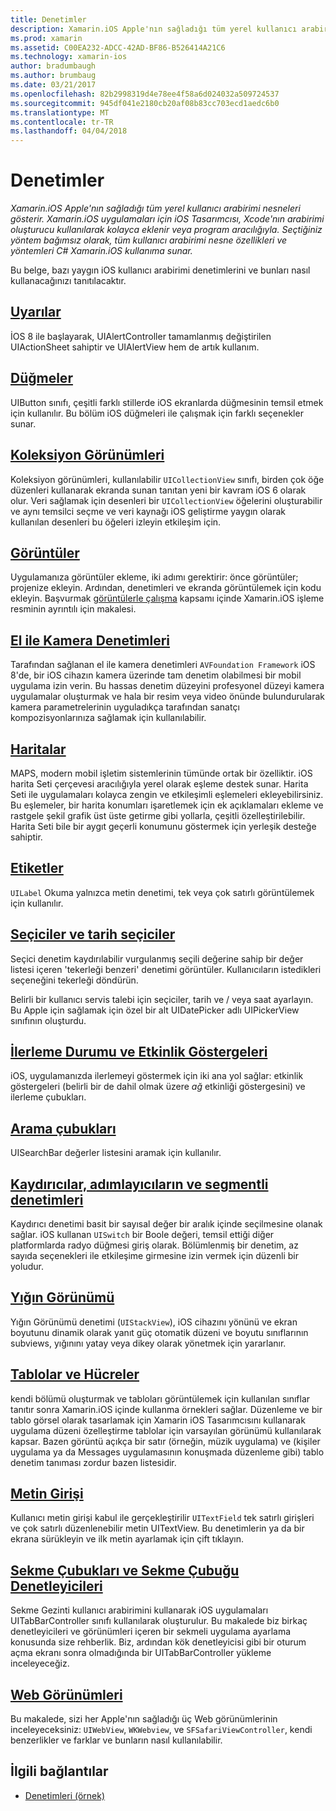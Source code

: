 ```yaml
---
title: Denetimler
description: Xamarin.iOS Apple'nın sağladığı tüm yerel kullanıcı arabirimi nesneleri gösterir. Xamarin.iOS uygulamaları için iOS Tasarımcısı, Xcode'nın arabirimi oluşturucu kullanılarak kolayca eklenir veya program aracılığıyla. Seçtiğiniz yöntem bağımsız olarak, tüm kullanıcı arabirimi nesne özellikleri ve yöntemleri C# Xamarin.iOS kullanıma sunar.
ms.prod: xamarin
ms.assetid: C00EA232-ADCC-42AD-BF86-B526414A21C6
ms.technology: xamarin-ios
author: bradumbaugh
ms.author: brumbaug
ms.date: 03/21/2017
ms.openlocfilehash: 82b2998319d4e78ee4f58a6d024032a509724537
ms.sourcegitcommit: 945df041e2180cb20af08b83cc703ecd1aedc6b0
ms.translationtype: MT
ms.contentlocale: tr-TR
ms.lasthandoff: 04/04/2018
---
```

# <a name="controls"></a>Denetimler

_Xamarin.iOS Apple'nın sağladığı tüm yerel kullanıcı arabirimi nesneleri gösterir. Xamarin.iOS uygulamaları için iOS Tasarımcısı, Xcode'nın arabirimi oluşturucu kullanılarak kolayca eklenir veya program aracılığıyla. Seçtiğiniz yöntem bağımsız olarak, tüm kullanıcı arabirimi nesne özellikleri ve yöntemleri C# Xamarin.iOS kullanıma sunar._

Bu belge, bazı yaygın iOS kullanıcı arabirimi denetimlerini ve bunları nasıl kullanacağınızı tanıtılacaktır.

## <a name="alertsalertsmd"></a>[Uyarılar](alerts.md)

İOS 8 ile başlayarak, UIAlertController tamamlanmış değiştirilen UIActionSheet sahiptir ve UIAlertView hem de artık kullanım.

## <a name="buttonsbuttonsmd"></a>[Düğmeler](buttons.md)

UIButton sınıfı, çeşitli farklı stillerde iOS ekranlarda düğmesinin temsil etmek için kullanılır. Bu bölüm iOS düğmeleri ile çalışmak için farklı seçenekler sunar.

## <a name="collection-viewsuicollectionviewmd"></a>[Koleksiyon Görünümleri](uicollectionview.md)

Koleksiyon görünümleri, kullanılabilir `UICollectionView` sınıfı, birden çok öğe düzenleri kullanarak ekranda sunan tanıtan yeni bir kavram iOS 6 olarak olur. Veri sağlamak için desenleri bir `UICollectionView` öğelerini oluşturabilir ve aynı temsilci seçme ve veri kaynağı iOS geliştirme yaygın olarak kullanılan desenleri bu öğeleri izleyin etkileşim için.

## <a name="imagesimagemd"></a>[Görüntüler](image.md)

Uygulamanıza görüntüler ekleme, iki adımı gerektirir: önce görüntüler; projenize ekleyin. Ardından, denetimleri ve ekranda görüntülemek için kodu ekleyin. Başvurmak [görüntülerle çalışma](~/ios/app-fundamentals/images-icons/index.md) kapsamı içinde Xamarin.iOS işleme resminin ayrıntılı için makalesi.

## <a name="manual-camera-controlsintro-to-manual-camera-controlsmd"></a>[El ile Kamera Denetimleri](intro-to-manual-camera-controls.md)

Tarafından sağlanan el ile kamera denetimleri `AVFoundation Framework` iOS 8'de, bir iOS cihazın kamera üzerinde tam denetim olabilmesi bir mobil uygulama izin verin. Bu hassas denetim düzeyini profesyonel düzeyi kamera uygulamalar oluşturmak ve hala bir resim veya video önünde bulundurularak kamera parametrelerinin uyguladıkça tarafından sanatçı kompozisyonlarınıza sağlamak için kullanılabilir.

## <a name="mapsios-mapsindexmd"></a>[Haritalar](ios-maps/index.md)

MAPS, modern mobil işletim sistemlerinin tümünde ortak bir özelliktir. iOS harita Seti çerçevesi aracılığıyla yerel olarak eşleme destek sunar. Harita Seti ile uygulamaları kolayca zengin ve etkileşimli eşlemeleri ekleyebilirsiniz. Bu eşlemeler, bir harita konumları işaretlemek için ek açıklamaları ekleme ve rastgele şekil grafik üst üste getirme gibi yollarla, çeşitli özelleştirilebilir. Harita Seti bile bir aygıt geçerli konumunu göstermek için yerleşik desteğe sahiptir.

## <a name="labelslabelsmd"></a>[Etiketler](labels.md)

`UILabel` Okuma yalnızca metin denetimi, tek veya çok satırlı görüntülemek için kullanılır.

## <a name="pickers-and-date-pickerspickermd"></a>[Seçiciler ve tarih seçiciler](picker.md)

Seçici denetim kaydırılabilir vurgulanmış seçili değerine sahip bir değer listesi içeren 'tekerleği benzeri' denetimi görüntüler. Kullanıcıların istedikleri seçeneğini tekerleği döndürün.

Belirli bir kullanıcı servis talebi için seçiciler, tarih ve / veya saat ayarlayın. Bu Apple için sağlamak için özel bir alt UIDatePicker adlı UIPickerView sınıfının oluşturdu.

## <a name="progress-and-activity-indicatorsprogress-activity-indicatormd"></a>[İlerleme Durumu ve Etkinlik Göstergeleri](progress-activity-indicator.md)

iOS, uygulamanızda ilerlemeyi göstermek için iki ana yol sağlar: etkinlik göstergeleri (belirli bir de dahil olmak üzere _ağ_ etkinliği göstergesini) ve ilerleme çubukları.

## <a name="search-barssearchbarmd"></a>[Arama çubukları](searchbar.md)

UISearchBar değerler listesini aramak için kullanılır. 

## <a name="sliders-steppers-and-segmented-controlsslider-switch-segmented-controlsmd"></a>[Kaydırıcılar, adımlayıcıların ve segmentli denetimleri](slider-switch-segmented-controls.md)

Kaydırıcı denetimi basit bir sayısal değer bir aralık içinde seçilmesine olanak sağlar. iOS kullanan `UISwitch` bir Boole değeri, temsil ettiği diğer platformlarda radyo düğmesi giriş olarak. Bölümlenmiş bir denetim, az sayıda seçenekleri ile etkileşime girmesine izin vermek için düzenli bir yoludur.

## <a name="stack-viewuistackviewmd"></a>[Yığın Görünümü](uistackview.md)

Yığın Görünümü denetimi (`UIStackView`), iOS cihazını yönünü ve ekran boyutunu dinamik olarak yanıt güç otomatik düzeni ve boyutu sınıflarının subviews, yığınını yatay veya dikey olarak yönetmek için yararlanır.

## <a name="tables-and-cellstablesindexmd"></a>[Tablolar ve Hücreler](tables/index.md)

kendi bölümü oluşturmak ve tabloları görüntülemek için kullanılan sınıflar tanıtır sonra Xamarin.iOS içinde kullanma örnekleri sağlar. Düzenleme ve bir tablo görsel olarak tasarlamak için Xamarin iOS Tasarımcısını kullanarak uygulama düzeni özelleştirme tablolar için varsayılan görünümü kullanılarak kapsar. Bazen görüntü açıkça bir satır (örneğin, müzik uygulama) ve (kişiler uygulama ya da Messages uygulamasının konuşmada düzenleme gibi) tablo denetim tanıması zordur bazen listesidir.

## <a name="text-inputtext-inputmd"></a>[Metin Girişi](text-input.md)

Kullanıcı metin girişi kabul ile gerçekleştirilir `UITextField` tek satırlı girişleri ve çok satırlı düzenlenebilir metin UITextView. Bu denetimlerin ya da bir ekrana sürükleyin ve ilk metin ayarlamak için çift tıklayın.

## <a name="tab-bars-and-tab-bar-controllerscreating-tabbed-applicationsmd"></a>[Sekme Çubukları ve Sekme Çubuğu Denetleyicileri](creating-tabbed-applications.md)

Sekme Gezinti kullanıcı arabirimini kullanarak iOS uygulamaları UITabBarController sınıfı kullanılarak oluşturulur. Bu makalede biz birkaç denetleyicileri ve görünümleri içeren bir sekmeli uygulama ayarlama konusunda size rehberlik. Biz, ardından kök denetleyicisi gibi bir oturum açma ekranı sonra olmadığında bir UITabBarController yükleme inceleyeceğiz.

## <a name="web-viewsuiwebviewmd"></a>[Web Görünümleri](uiwebview.md)

Bu makalede, sizi her Apple'nın sağladığı üç Web görünümlerinin inceleyeceksiniz: `UIWebView`, `WKWebview`, ve `SFSafariViewController`, kendi benzerlikler ve farklar ve bunların nasıl kullanılabilir.

## <a name="related-links"></a>İlgili bağlantılar

- [Denetimleri (örnek)](https://developer.xamarin.com/samples/Controls/)
